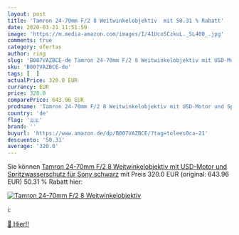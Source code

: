 ```yaml
---
layout: post
title: 'Tamron 24-70mm F/2 8 Weitwinkelobjektiv  mit 50.31 % Rabatt'
date: 2020-03-21 11:51:59
image: 'https://m.media-amazon.com/images/I/41UcoSCzkuL._SL400_.jpg'
comments: true
category: ofertas
author: ring
slug: 'B007VAZBCE-de Tamron 24-70mm F/2 8 Weitwinkelobjektiv mit USD-Motor und...'
sku: 'B007VAZBCE-de'
tags: [  ]
actualPrice: 320.0 EUR
currency: EUR
price: 320.0
comparePrice: 643.96 EUR
prodname: 'Tamron 24-70mm F/2 8 Weitwinkelobjektiv mit USD-Motor und Spritzwasserschutz für Sony schwarz'
country: 'de'
flag: '🇩🇪'
brand: ''
buyurl: 'https://www.amazon.de/dp/B007VAZBCE/?tag=tolees0ca-21'
descuento: '50.31'
average: '320.0'
---
```


Sie können [Tamron 24-70mm F/2 8 Weitwinkelobjektiv mit USD-Motor und Spritzwasserschutz für Sony schwarz](https://www.amazon.de/dp/B007VAZBCE/?tag=tolees0ca-21) mit Preis 320.0 EUR (original: 643.96 EUR) 50.31 % Rabatt hier:

[![Tamron 24-70mm F/2 8 Weitwinkelobjektiv ](https://m.media-amazon.com/images/I/41UcoSCzkuL._SL400_.jpg)](https://www.amazon.de/dp/B007VAZBCE/?tag=tolees0ca-21)

ℹ️:


[🛒 Hier!!](https://www.amazon.de/dp/B007VAZBCE/?tag=tolees0ca-21)
